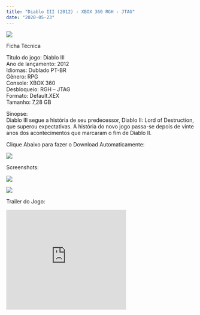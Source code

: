 ```yaml
---
title: "Diablo III (2012) - XBOX 360 RGH - JTAG"
date: "2020-05-23"
---
```


[![](https://3.bp.blogspot.com/-gF9cbu4ULXA/Xsm0NdD9yiI/AAAAAAAAG0E/QCjZpvCNZ_sFzwlM8kHdWHuvzr-vxX7eACLcBGAsYHQ/s400/71cQuu4{6caa0e5ef0219ce007afa4c746f50f86dd31afbe5a3c480f6348caee85338f74}252B8JL._AC_SX522_.jpg)](https://3.bp.blogspot.com/-gF9cbu4ULXA/Xsm0NdD9yiI/AAAAAAAAG0E/QCjZpvCNZ_sFzwlM8kHdWHuvzr-vxX7eACLcBGAsYHQ/s1600/71cQuu4{6caa0e5ef0219ce007afa4c746f50f86dd31afbe5a3c480f6348caee85338f74}252B8JL._AC_SX522_.jpg)

Ficha Técnica

Titulo do jogo: Diablo III   
Ano de lançamento: 2012  
Idiomas: Dublado PT-BR  
Gênero: RPG  
Console: XBOX 360  
Desbloqueio: RGH – JTAG   
Formato: Default.XEX  
Tamanho: 7,28 GB

Sinopse:  
Diablo III segue a história de seu predecessor, Diablo II: Lord of Destruction, que superou expectativas. A história do novo jogo passa-se depois de vinte anos dos acontecimentos que marcaram o fim de Diablo II.

Clique Abaixo para fazer o Download Automaticamente:

[![](https://1.bp.blogspot.com/-ZiyKr4TPKHg/XqoHsQG1YpI/AAAAAAAAFU0/2TSF5tAU16YCRCDeI6UL7VZxWtpmWQ_cQCPcBGAYYCw/s1600/MAGNET-LINK-300x77.png)](https://zee.gl/c2ImVb)

Screenshots:

[![](https://1.bp.blogspot.com/-SVHntxOwn5Q/Xsm1yL3ZMhI/AAAAAAAAG0Q/n-37TBMAFOwcVeWx4NyHr-mcX-yp_z-vACLcBGAsYHQ/s320/maxresdefault{6caa0e5ef0219ce007afa4c746f50f86dd31afbe5a3c480f6348caee85338f74}2B{6caa0e5ef0219ce007afa4c746f50f86dd31afbe5a3c480f6348caee85338f74}25283{6caa0e5ef0219ce007afa4c746f50f86dd31afbe5a3c480f6348caee85338f74}2529.jpg)](https://1.bp.blogspot.com/-SVHntxOwn5Q/Xsm1yL3ZMhI/AAAAAAAAG0Q/n-37TBMAFOwcVeWx4NyHr-mcX-yp_z-vACLcBGAsYHQ/s1600/maxresdefault{6caa0e5ef0219ce007afa4c746f50f86dd31afbe5a3c480f6348caee85338f74}2B{6caa0e5ef0219ce007afa4c746f50f86dd31afbe5a3c480f6348caee85338f74}25283{6caa0e5ef0219ce007afa4c746f50f86dd31afbe5a3c480f6348caee85338f74}2529.jpg)

[![](https://1.bp.blogspot.com/-TqAMTTISR4I/Xsm1yLvDTmI/AAAAAAAAG0U/jDGwXkH3lvMc6rtSV_IzQBPMDfXKcIakQCLcBGAsYHQ/s320/maxresdefault{6caa0e5ef0219ce007afa4c746f50f86dd31afbe5a3c480f6348caee85338f74}2B{6caa0e5ef0219ce007afa4c746f50f86dd31afbe5a3c480f6348caee85338f74}25282{6caa0e5ef0219ce007afa4c746f50f86dd31afbe5a3c480f6348caee85338f74}2529.jpg)](https://1.bp.blogspot.com/-TqAMTTISR4I/Xsm1yLvDTmI/AAAAAAAAG0U/jDGwXkH3lvMc6rtSV_IzQBPMDfXKcIakQCLcBGAsYHQ/s1600/maxresdefault{6caa0e5ef0219ce007afa4c746f50f86dd31afbe5a3c480f6348caee85338f74}2B{6caa0e5ef0219ce007afa4c746f50f86dd31afbe5a3c480f6348caee85338f74}25282{6caa0e5ef0219ce007afa4c746f50f86dd31afbe5a3c480f6348caee85338f74}2529.jpg)

Trailer do Jogo:

<iframe width="320" height="266" class="YOUTUBE-iframe-video" data-thumbnail-src="https://i.ytimg.com/vi/9kJ8DBD355Q/0.jpg" src="https://www.youtube.com/embed/9kJ8DBD355Q?feature=player_embedded" frameborder="0" allowfullscreen></iframe>
